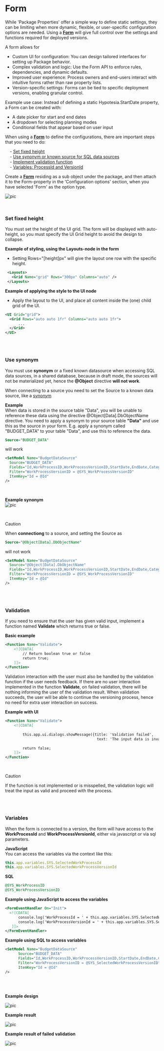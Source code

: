 # Form

While 'Package Properties' offer a simple way to define static settings, they can be limiting when more dynamic, flexible, or user-specific configuration options are needed.
Using a **[Form](./../../../../../docs/forms/formschemas.md)** will give full control over the settings and functions required for deployed versions. 

A form allows for 
- Custom UI for configuration: You can design tailored interfaces for setting up Package behavior.
- Complex validation and logic: Use the Form API to enforce rules, dependencies, and dynamic defaults.
- Improved user experience: Process owners and end-users interact with intuitive forms rather than raw property lists.
- Version-specific settings: Forms can be tied to specific deployment versions, enabling granular control.

Example use case:
Instead of defining a static Hypotesia.StartDate property, a Form can be created with:
- A date picker for start and end dates
- A dropdown for selecting planning modes
- Conditional fields that appear based on user input

When using a **[Form](./../../../../../docs/forms/formschemas.md)** to define the configurations, there are important steps that you need to do:

&nbsp;&nbsp;&nbsp;&nbsp;- [Set fixed height](#set-fixed-height)  
&nbsp;&nbsp;&nbsp;&nbsp;- [Use synonym or known source for SQL data sources](#use-synonym)    
&nbsp;&nbsp;&nbsp;&nbsp;- [Implement validation function](#validation)  
&nbsp;&nbsp;&nbsp;&nbsp;- [Variables: ProcessId and VersionId](#variables)    


Create a **[Form](./../../../../../docs/forms/formschemas.md)** residing as a sub object under the package, and then attach it to the Form-property in the 'Configuration options' section, when you have selected 'Form' as the option type.

![pic](https://profitbasedocs.blob.core.windows.net/images/package-configuration-set-form.png)

<br/>

### Set fixed height
You must set the height of the UI grid. The form will be displayed with auto-height, so you must specify the UI Grid height to avoid the design to collapse.

 **Example of styling, using the Layouts-node in the form**
 - Setting Rows="[height]px" will give the layout one row with the specific height.
```xml
 <Layouts>
   <Grid Name="grid" Rows="300px" Columns="auto" />
 </Layouts>
 ```

 **Example of applying the style to the UI node**
 - Apply the layout to the UI, and place all content inside the (one) child grid of the UI.
 ```xml
 <UI Grid="grid">
   <Grid Rows="auto auto 1fr" Columns="auto auto 1fr">
       ...
   </Grid>
 </UI>
 ```

<br/>
<br/>

### Use synonym

You must use **synonym** or a fixed known datasource when accessing SQL data sources, in a shared database, because in draft mode, the sources will not be materialized yet, hence the <strong>@Object</strong> directive **will not work**.


When connecting to a source you need to set the Source to a known data source, like a [synonym](../../../../../docs/datapool.md#synonym)

**Example** <br/>
When data is stored in the source table "Data", you will be unable to reference these data using the directive @Object[Data].DbObjectName directive. 
You need to apply a synonym to your source table **"Data"** and use this as the source in your form. E.g. apply a synonym called "BUDGET_DATA" to your table "Data", and use this to reference the data.

```sql
Source="BUDGET_DATA"
```

will work

```xml
<SetModel Name="BudgetDataSource" 
  Source="BUDGET_DATA"
  Fields="Id,WorkProcessID,WorkProcessVersionID,StartDate,EndDate,Category,Owner,AmountAllocated,Currency,Status"
  Filter="WorkProcessVersionID = @SYS_WorkProcessVersionID"
  ItemKey="Id = @Id"
/>
```

<br/>

**Example synonym**<br/>
![pic](https://profitbasedocs.blob.core.windows.net/images/package-configuration-form-data-synonym.png)

<br/>

> [!CAUTION]
>  When **connectiong** to a source, and setting the Source as 
>
>  ```sql
>  Source="@Object[Data].DbObjectName"
>  ```
>
>  will not work
>
> ```xml
> <SetModel Name="BudgetDataSource" 
>   Source="@Object[Data].DbObjectName"
>   Fields="Id,WorkProcessID,WorkProcessVersionID,StartDate,EndDate,Category,Owner,AmountAllocated,Currency,Status"
>   Filter="WorkProcessVersionID = @SYS_WorkProcessVersionID"
>   ItemKey="Id = @Id"
> />
> ```
>

<br/>
<br/>

### Validation

If you need to ensure that the user has given valid input, implement a function named **Validate** which returns true or false.

**Basic example**
```xml
<Function Name="Validate">
    <![CDATA[
        // Return boolean true or false
        return true;
    ]]>
</Function>
```

Validation interaction with the user must also be handled by the validation function if the user needs feedback. If there are no user interaction implemented in the function **Validate**, on failed validation, there will be nothing informing the user of the validation result. When validation succeeds, the user will be able to continue the versioning process, hence no need for extra user interaction on success.

**Example with UI**
```xml
<Function Name="Validate">
    <![CDATA[
        
        this.app.ui.dialogs.showMessage({title: 'Validation failed',
                                          text: 'The input data is invalid, please fill in missing fields'});
        
        return false;
    ]]>
</Function>
```

<br/>

> [!CAUTION]
> If the function is not implemented or is misspelled, the validation logic will treat the input as valid and proceed with the process.

<br/>
<br/>

### Variables

When the form is connected to a version, the form will have access to the **WorkProcessId** and **WorkProcessVersionId**, either via javascript or via sql parameters.

**JavaScript**<br/>
You can access the variables via the context like this:
```javascript 
this.app.variables.SYS.SelectedWorkProcessId
this.app.variables.SYS.SelectedWorkProcessVersionId
```

**SQL**<br/>
```sql
@SYS_WorkProcessID
@SYS_WorkProcessVersionID
```


**Example using JavaScript to access the variables**<br/>
```xml
<FormEventHandler On="Init">
  <![CDATA[
      console.log('WorkProcessId = ' + this.app.variables.SYS.SelectedWorkProcessId);
      console.log('WorkProcessVersionId = ' + this.app.variables.SYS.SelectedWorkProcessVersionId);
   ]]>
</FormEventHandler>
```



**Example using SQL to access variables**<br/>
```xml
<SetModel Name="BudgetDataSource"
      Source="BUDGET_DATA" 
      Fields="Id,WorkProcessID,WorkProcessVersionID,StartDate,EndDate,Category,Owner,AmountAllocated,Currency,Status"
      Filter="WorkProcessVersionID = @SYS_SelectedWorkProcessVersionID" 
      ItemKey="Id = @Id"
/>
```

<br/>
<br/>


**Example design**

![pic](https://profitbasedocs.blob.core.windows.net/images/package-configuration-form-design.png)



**Example result**

![pic](https://profitbasedocs.blob.core.windows.net/images/package-configuration-form-result.png)



**Example result of failed validation**

![pic](https://profitbasedocs.blob.core.windows.net/images/package-configuration-validation-result.png)
